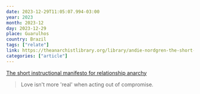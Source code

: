 ```yaml
---
date: 2023-12-29T11:05:07.994-03:00
year: 2023
month: 2023-12
day: 2023-12-29
place: Guarulhos
country: Brazil
tags: ["relate"]
link: https://theanarchistlibrary.org/library/andie-nordgren-the-short-instructional-manifesto-for-relationship-anarchy
categories: ["article"]
---
```

[The short instructional manifesto for relationship anarchy](https://theanarchistlibrary.org/library/andie-nordgren-the-short-instructional-manifesto-for-relationship-anarchy)

> Love isn't more 'real' when acting out of compromise.
